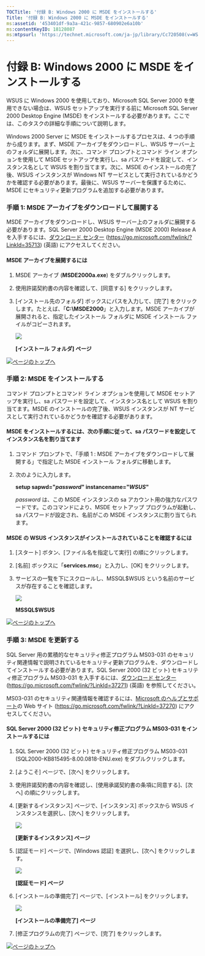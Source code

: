 ```yaml
---
TOCTitle: '付録 B: Windows 2000 に MSDE をインストールする'
Title: '付録 B: Windows 2000 に MSDE をインストールする'
ms:assetid: '453401df-9a3a-421c-9857-680902e6a10b'
ms:contentKeyID: 18128087
ms:mtpsurl: 'https://technet.microsoft.com/ja-jp/library/Cc720508(v=WS.10)'
---
```


付録 B: Windows 2000 に MSDE をインストールする
===============================================

WSUS に Windows 2000 を使用しており、Microsoft SQL Server 2000 を使用できない場合は、WSUS セットアップを実行する前に Microsoft SQL Server 2000 Desktop Engine (MSDE) をインストールする必要があります。ここでは、このタスクの詳細な手順について説明します。

Windows 2000 Server に MSDE をインストールするプロセスは、4 つの手順から成ります。まず、MSDE アーカイブをダウンロードし、WSUS サーバー上のフォルダに展開します。次に、コマンド プロンプトとコマンド ライン オプションを使用して MSDE セットアップを実行し、sa パスワードを設定して、インスタンス名として WSUS を割り当てます。次に、MSDE のインストールの完了後、WSUS インスタンスが Windows NT サービスとして実行されているかどうかを確認する必要があります。最後に、WSUS サーバーを保護するために、MSDE にセキュリティ更新プログラムを追加する必要があります。

### 手順 1: MSDE アーカイブをダウンロードして展開する

MSDE アーカイブをダウンロードし、WSUS サーバー上のフォルダに展開する必要があります。SQL Server 2000 Desktop Engine (MSDE 2000) Release A を入手するには、[ダウンロード センター](https://go.microsoft.com/fwlink/?linkid=35713) (https://go.microsoft.com/fwlink/?LinkId=35713) (英語) にアクセスしてください。

#### MSDE アーカイブを展開するには

1.  MSDE アーカイブ (**MSDE2000a.exe**) をダブルクリックします。

2.  使用許諾契約書の内容を確認して、\[同意する\] をクリックします。

3.  \[インストール先のフォルダ\] ボックスにパスを入力して、\[完了\] をクリックします。たとえば、「**C:\\MSDE2000**」と入力します。MSDE アーカイブが展開されると、指定したインストール フォルダに MSDE インストール ファイルがコピーされます。

    ![](images/Cc720508.60cab3b6-6b99-4cb2-a323-c5c4971379e9(ja-jp,WS.10).gif)

    **\[インストール フォルダ\] ページ**

![](images/Cc720508.arrow_px_up(ja-jp,WS.10).gif)[ページのトップへ](#mainsection)

### 手順 2: MSDE をインストールする

コマンド プロンプトとコマンド ライン オプションを使用して MSDE セットアップを実行し、sa パスワードを設定して、インスタンス名として WSUS を割り当てます。MSDE のインストールの完了後、WSUS インスタンスが NT サービスとして実行されているかどうかを確認する必要があります。

#### MSDE をインストールするには、次の手順に従って、sa パスワードを設定してインスタンス名を割り当てます

1.  コマンド プロンプトで、「手順 1 : MSDE アーカイブをダウンロードして展開する」で指定した MSDE インストール フォルダに移動します。

2.  次のように入力します。

    **setup sapwd="***password***" instancename="***WSUS***"**

    *password* は、この MSDE インスタンスの sa アカウント用の強力なパスワードです。このコマンドにより、MSDE セットアップ プログラムが起動し、sa パスワードが設定され、名前がこの MSDE インスタンスに割り当てられます。

#### MSDE の WSUS インスタンスがインストールされていることを確認するには

1.  \[スタート\] ボタン、\[ファイル名を指定して実行\] の順にクリックします。

2.  \[名前\] ボックスに「**services.msc**」と入力し、\[OK\] をクリックします。

3.  サービスの一覧を下にスクロールし、MSSQL$WSUS という名前のサービスが存在することを確認します。

    ![](images/Cc720508.sus2_msde02s(ja-jp,WS.10).gif)
    
    **MSSQL$WSUS**

![](images/Cc720508.arrow_px_up(ja-jp,WS.10).gif)[ページのトップへ](#mainsection)

### 手順 3: MSDE を更新する

SQL Server 用の累積的なセキュリティ修正プログラム MS03-031 のセキュリティ関連情報で説明されているセキュリティ更新プログラムを、ダウンロードしてインストールする必要があります。SQL Server 2000 (32 ビット) セキュリティ修正プログラム MS03-031 を入手するには、[ダウンロード センター](https://go.microsoft.com/fwlink/?linkid=37271) (https://go.microsoft.com/fwlink/?LinkId=37271) (英語) を参照してください。

MS03-031 のセキュリティ関連情報を確認するには、[Microsoft のヘルプとサポート](https://go.microsoft.com/fwlink/?linkid=37270)の Web サイト (https://go.microsoft.com/fwlink/?LinkId=37270) にアクセスしてください。

#### SQL Server 2000 (32 ビット) セキュリティ修正プログラム MS03-031 をインストールするには

1.  SQL Server 2000 (32 ビット) セキュリティ修正プログラム MS03-031 (SQL2000-KB815495-8.00.0818-ENU.exe) をダブルクリックします。

2.  \[ようこそ\] ページで、\[次へ\] をクリックします。

3.  使用許諾契約書の内容を確認し、\[使用承諾契約書の条項に同意する\]、\[次へ\] の順にクリックします。

4.  \[更新するインスタンス\] ページで、\[インスタンス\] ボックスから WSUS インスタンスを選択し、\[次へ\] をクリックします。

    ![](images/Cc720508.sus2_msde03s(ja-jp,WS.10).gif)

    **\[更新するインスタンス\] ページ**

5.  \[認証モード\] ページで、\[Windows 認証\] を選択し、\[次へ\] をクリックします。

    ![](images/Cc720508.1d48da9c-16ba-42a2-83d0-03abdfc7f71f(ja-jp,WS.10).gif)
    
    **\[認証モード\] ページ**

6.  \[インストールの準備完了\] ページで、\[インストール\] をクリックします。

    ![](images/Cc720508.13e7760b-09b3-4e07-b06c-9a7bdbd7929f(ja-jp,WS.10).gif)

    **\[インストールの準備完了\] ページ**

7.  \[修正プログラムの完了\] ページで、\[完了\] をクリックします。

![](images/Cc720508.arrow_px_up(ja-jp,WS.10).gif)[ページのトップへ](#mainsection)
